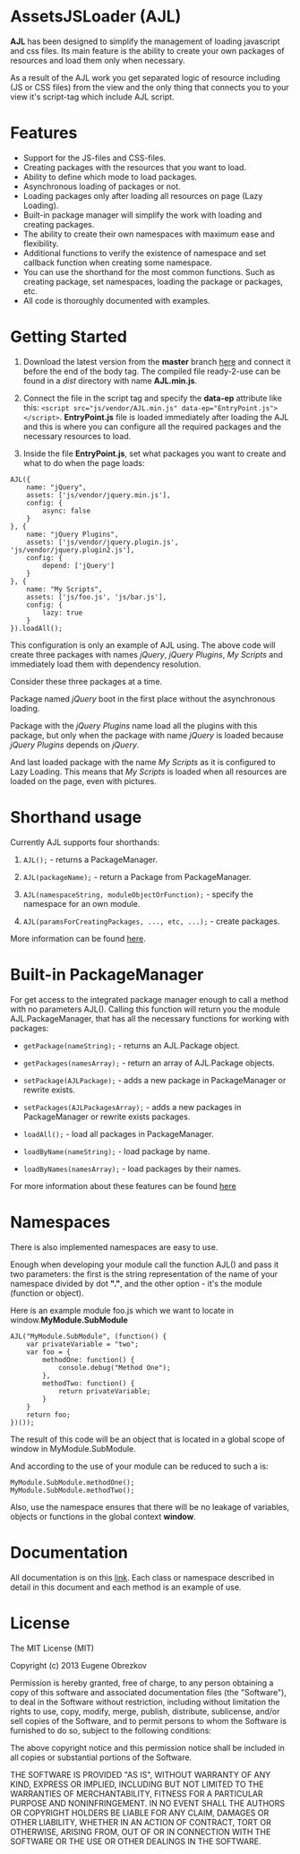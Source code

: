 AssetsJSLoader (AJL)
====================

**AJL** has been designed to simplify the management of loading javascript and css files. Its main feature is the ability to create your own packages of resources and load them only when necessary.

As a result of the AJL work you get separated logic of resource including (JS or CSS files) from the view and the only thing that connects you to your view it's script-tag which include AJL script.

Features
====================

+ Support for the JS-files and CSS-files.
+ Creating packages with the resources that you want to load.
+ Ability to define which mode to load packages.
+ Asynchronous loading of packages or not.
+ Loading packages only after loading all resources on page (Lazy Loading).
+ Built-in package manager will simplify the work with loading and creating packages.
+ The ability to create their own namespaces with maximum ease and flexibility.
+ Additional functions to verify the existence of namespace and set callback function when creating some namespace.
+ You can use the shorthand for the most common functions. Such as creating package, set namespaces, loading the package or packages, etc.
+ All code is thoroughly documented with examples.

Getting Started
====================

1. Download the latest version from the **master** branch [here](https://github.com/ghaiklor/assetsjsloader/archive/master.zip) and connect it before the end of the body tag. The compiled file ready-2-use can be found in a *dist* directory with name **AJL.min.js**.

2. Connect the file in the script tag and specify the **data-ep** attribute like this: `<script src="js/vendor/AJL.min.js" data-ep="EntryPoint.js"></script>`. **EntryPoint.js** file is loaded immediately after loading the AJL and this is where you can configure all the required packages and the necessary resources to load.

3. Inside the file **EntryPoint.js**, set what packages you want to create and what to do when the page loads:

```
AJL({
    name: "jQuery",
    assets: ['js/vendor/jquery.min.js'],
    config: {
        async: false
    }
}, {
    name: "jQuery Plugins",
    assets: ['js/vendor/jquery.plugin.js', 'js/vendor/jquery.plugin2.js'],
    config: {
        depend: ['jQuery']
    }
}, {
    name: "My Scripts",
    assets: ['js/foo.js', 'js/bar.js'],
    config: {
        lazy: true
    }
}).loadAll();
```

This configuration is only an example of AJL using. The above code will create three packages with names *jQuery*, *jQuery Plugins*, *My Scripts* and immediately load them with dependency resolution.

Consider these three packages at a time.

Package named *jQuery* boot in the first place without the asynchronous loading.

Package with the *jQuery Plugins* name load all the plugins with this package, but only when the package with name *jQuery* is loaded because *jQuery Plugins* depends on *jQuery*.

And last loaded package with the name *My Scripts* as it is configured to Lazy Loading. This means that *My Scripts* is loaded when all resources are loaded on the page, even with pictures.

Shorthand usage
====================

Currently AJL supports four shorthands:

1. `AJL();` - returns a PackageManager.

2. `AJL(packageName);` - return a Package from PackageManager.

3. `AJL(namespaceString, moduleObjectOrFunction);` - specify the namespace for an own module.

4. `AJL(paramsForCreatingPackages, ..., etc, ...);` - create packages.

More information can be found [here](http://ghaiklor.github.io/assetsjsloader/doc/AJL.html).

Built-in PackageManager
====================

For get access to the integrated package manager enough to call a method with no parameters AJL(). Calling this function will return you the module AJL.PackageManager, that has all the necessary functions for working with packages:

+ `getPackage(nameString);` - returns an AJL.Package object.

+ `getPackages(namesArray);` - return an array of AJL.Package objects.

+ `setPackage(AJLPackage);` - adds a new package in PackageManager or rewrite exists.

+ `setPackages(AJLPackagesArray);` - adds a new packages in PackageManager or rewrite exists packages.

+ `loadAll();` - load all packages in PackageManager.

+ `loadByName(nameString);` - load package by name.

+ `loadByNames(namesArray);` - load packages by their names.

For more information about these features can be found [here](http://ghaiklor.github.io/assetsjsloader/doc/AJL.PackageManager.html)

Namespaces
====================

There is also implemented namespaces are easy to use.

Enough when developing your module call the function AJL() and pass it two parameters: the first is the string representation of the name of your namespace divided by dot **"."**, and the other option - it's the module (function or object).

Here is an example module foo.js which we want to locate in window.**MyModule.SubModule**

```
AJL("MyModule.SubModule", (function() {
    var privateVariable = "two";
    var foo = {
        methodOne: function() {
            console.debug("Method One");
        },
        methodTwo: function() {
            return privateVariable;
        }
    }
    return foo;
})());
```

The result of this code will be an object that is located in a global scope of window in MyModule.SubModule.

And according to the use of your module can be reduced to such a is:

```
MyModule.SubModule.methodOne();
MyModule.SubModule.methodTwo();
```

Also, use the namespace ensures that there will be no leakage of variables, objects or functions in the global context **window**.

Documentation
====================

All documentation is on this [link](http://ghaiklor.github.io/assetsjsloader/doc/AJL.html). Each class or namespace described in detail in this document and each method is an example of use.

License
====================

The MIT License (MIT)

Copyright (c) 2013 Eugene Obrezkov

Permission is hereby granted, free of charge, to any person obtaining a copy of this software and associated documentation files (the "Software"), to deal in the Software without restriction, including without limitation the rights to use, copy, modify, merge, publish, distribute, sublicense, and/or sell copies of the Software, and to permit persons to whom the Software is furnished to do so, subject to the following conditions:

The above copyright notice and this permission notice shall be included in all copies or substantial portions of the Software.

THE SOFTWARE IS PROVIDED "AS IS", WITHOUT WARRANTY OF ANY KIND, EXPRESS OR
IMPLIED, INCLUDING BUT NOT LIMITED TO THE WARRANTIES OF MERCHANTABILITY, FITNESS FOR A PARTICULAR PURPOSE AND NONINFRINGEMENT. IN NO EVENT SHALL THE AUTHORS OR COPYRIGHT HOLDERS BE LIABLE FOR ANY CLAIM, DAMAGES OR OTHER LIABILITY, WHETHER IN AN ACTION OF CONTRACT, TORT OR OTHERWISE, ARISING FROM, OUT OF OR IN CONNECTION WITH THE SOFTWARE OR THE USE OR OTHER DEALINGS IN THE SOFTWARE.